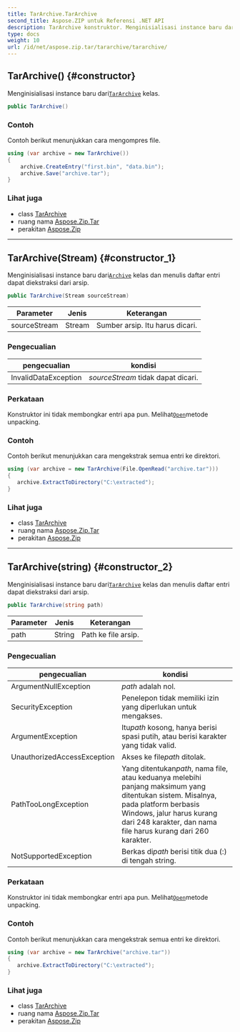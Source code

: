 ```yaml
---
title: TarArchive.TarArchive
second_title: Aspose.ZIP untuk Referensi .NET API
description: TarArchive konstruktor. Menginisialisasi instance baru dariTarArchive kelas.
type: docs
weight: 10
url: /id/net/aspose.zip.tar/tararchive/tararchive/
---
```

## TarArchive() {#constructor}

Menginisialisasi instance baru dari[`TarArchive`](../) kelas.

```csharp
public TarArchive()
```

### Contoh

Contoh berikut menunjukkan cara mengompres file.

```csharp
using (var archive = new TarArchive())
{
    archive.CreateEntry("first.bin", "data.bin");
    archive.Save("archive.tar");
}
```

### Lihat juga

* class [TarArchive](../)
* ruang nama [Aspose.Zip.Tar](../../tararchive/)
* perakitan [Aspose.Zip](../../../)

---

## TarArchive(Stream) {#constructor_1}

Menginisialisasi instance baru dari[`Archive`](../../../aspose.zip/archive/) kelas dan menulis daftar entri dapat diekstraksi dari arsip.

```csharp
public TarArchive(Stream sourceStream)
```

| Parameter | Jenis | Keterangan |
| --- | --- | --- |
| sourceStream | Stream | Sumber arsip. Itu harus dicari. |

### Pengecualian

| pengecualian | kondisi |
| --- | --- |
| InvalidDataException | *sourceStream* tidak dapat dicari. |

### Perkataan

Konstruktor ini tidak membongkar entri apa pun. Melihat[`Open`](../../tarentry/open/)metode unpacking.

### Contoh

Contoh berikut menunjukkan cara mengekstrak semua entri ke direktori.

```csharp
using (var archive = new TarArchive(File.OpenRead("archive.tar")))
{ 
   archive.ExtractToDirectory("C:\extracted");
}
```

### Lihat juga

* class [TarArchive](../)
* ruang nama [Aspose.Zip.Tar](../../tararchive/)
* perakitan [Aspose.Zip](../../../)

---

## TarArchive(string) {#constructor_2}

Menginisialisasi instance baru dari[`TarArchive`](../) kelas dan menulis daftar entri dapat diekstraksi dari arsip.

```csharp
public TarArchive(string path)
```

| Parameter | Jenis | Keterangan |
| --- | --- | --- |
| path | String | Path ke file arsip. |

### Pengecualian

| pengecualian | kondisi |
| --- | --- |
| ArgumentNullException | *path* adalah nol. |
| SecurityException | Penelepon tidak memiliki izin yang diperlukan untuk mengakses. |
| ArgumentException | Itu*path* kosong, hanya berisi spasi putih, atau berisi karakter yang tidak valid. |
| UnauthorizedAccessException | Akses ke file*path* ditolak. |
| PathTooLongException | Yang ditentukan*path*, nama file, atau keduanya melebihi panjang maksimum yang ditentukan sistem. Misalnya, pada platform berbasis Windows, jalur harus kurang dari 248 karakter, dan nama file harus kurang dari 260 karakter. |
| NotSupportedException | Berkas di*path* berisi titik dua (:) di tengah string. |

### Perkataan

Konstruktor ini tidak membongkar entri apa pun. Melihat[`Open`](../../tarentry/open/)metode unpacking.

### Contoh

Contoh berikut menunjukkan cara mengekstrak semua entri ke direktori.

```csharp
using (var archive = new TarArchive("archive.tar")) 
{ 
   archive.ExtractToDirectory("C:\extracted");
}
```

### Lihat juga

* class [TarArchive](../)
* ruang nama [Aspose.Zip.Tar](../../tararchive/)
* perakitan [Aspose.Zip](../../../)


